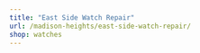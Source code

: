 ```yaml
---
title: "East Side Watch Repair"
url: /madison-heights/east-side-watch-repair/
shop: watches
---
```

